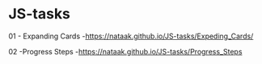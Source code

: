 # JS-tasks
01 - Expanding Cards -https://nataak.github.io/JS-tasks/Expeding_Cards/

02 -Progress Steps -https://nataak.github.io/JS-tasks/Progress_Steps
